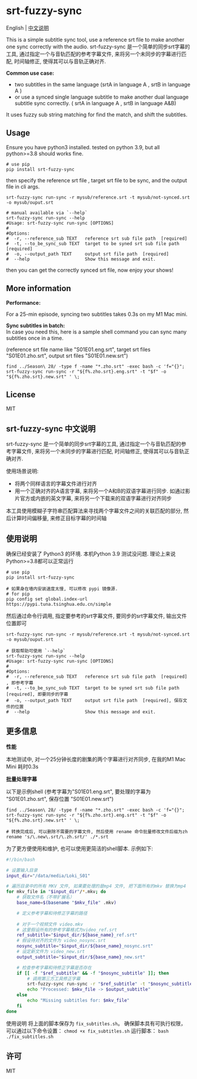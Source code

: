 # srt-fuzzy-sync

English | [中文说明](https://github.com/Colin-XKL/srt-fuzzy-sync#srt-fuzzy-sync-%E4%B8%AD%E6%96%87%E8%AF%B4%E6%98%8E)

This is a simple subtitle sync tool, use a reference srt file to make another one sync correctly with the audio.
srt-fuzzy-sync 是一个简单的同步srt字幕的工具, 通过指定一个与音轨匹配的参考字幕文件, 来将另一个未同步的字幕进行匹配,
时间轴修正, 使得其可以与音轨正确对齐.

**Common use case:**

- two subtitles in the same language  (srtA in language A , srtB in language A )
- or use a synced single
  language subtitle to make another dual language subtitle sync correctly. ( srtA in language A , srtB in language
  A&B)

It uses fuzzy sub string matching for find the match, and shift the subtitles.

## Usage

Ensure you have python3 installed. tested on python 3.9, but all python>=3.8 should works fine.

```shell
# use pip 
pip install srt-fuzzy-sync
```

then specify the reference srt file , target srt file to be sync, and the output file in cli args.

```shell
srt-fuzzy-sync run-sync -r mysub/reference.srt -t mysub/not-synced.srt -o mysub/ouput.srt

# manual available via `--help`
srt-fuzzy-sync run-sync --help
#Usage: srt-fuzzy-sync run-sync [OPTIONS]
#
#Options:
#  -r, --reference_sub TEXT   reference srt sub file path  [required]
#  -t, --to_be_sync_sub TEXT  target to be syned srt sub file path  [required]
#  -o, --output_path TEXT     output srt file path  [required]
#  --help                     Show this message and exit.
```

then you can get the correctly synced srt file, now enjoy your shows!

## More information

**Performance:**

For a 25-min episode, syncing two subtitles takes 0.3s on my M1 Mac mini.

**Sync subtitles in batch:**  
In case you need this, here is a sample shell command you can sync many subtitles once in a time.

(reference srt file name like "S01E01.eng.srt", target srt files "S01E01.zho.srt", output srt files "S01E01.new.srt")

```shell
find ../Season\ 28/ -type f -name "*.zho.srt" -exec bash -c 'f="{}"; srt-fuzzy-sync run-sync -r "${f%.zho.srt}.eng.srt" -t "$f" -o "${f%.zho.srt}.new.srt" ' \;
```

## License

MIT

## srt-fuzzy-sync 中文说明

srt-fuzzy-sync 是一个简单的同步srt字幕的工具, 通过指定一个与音轨匹配的参考字幕文件, 来将另一个未同步的字幕进行匹配,
时间轴修正, 使得其可以与音轨正确对齐.

使用场景说明:

- 将两个同样语言的字幕文件进行对齐
- 用一个正确对齐的A语言字幕, 来将另一个A和B的双语字幕进行同步. 如通过影片官方或内嵌的英文字幕, 来将另一个下载来的双语字幕进行对齐同步

本工具使用模糊子字符串匹配算法来寻找两个字幕文件之间的关联匹配的部分, 然后计算时间偏移量, 来修正目标字幕的时间轴

## 使用说明

确保已经安装了 Python3 的环境. 本机Python 3.9 测试没问题. 理论上来说Python>=3.8都可以正常运行

```shell
# use pip 
pip install srt-fuzzy-sync

# 如果身在墙内安装速度太慢, 可以修改 pypi 镜像源. 
# for pip
pip config set global.index-url https://pypi.tuna.tsinghua.edu.cn/simple

```

然后通过命令行调用, 指定要参考的srt字幕文件, 要同步的srt字幕文件, 输出文件位置即可

```shell
srt-fuzzy-sync run-sync -r mysub/reference.srt -t mysub/not-synced.srt -o mysub/ouput.srt

# 获取帮助可使用 `--help`
srt-fuzzy-sync run-sync --help
#Usage: srt-fuzzy-sync run-sync [OPTIONS]
#
#Options:
#  -r, --reference_sub TEXT   reference srt sub file path  [required]  , 即参考字幕
#  -t, --to_be_sync_sub TEXT  target to be syned srt sub file path  [required], 即要同步的字幕
#  -o, --output_path TEXT     output srt file path  [required], 保存文件的位置
#  --help                     Show this message and exit.
```

## 更多信息

**性能**

本地测试中, 对一个25分钟长度的剧集的两个字幕进行对齐同步, 在我的M1 Mac Mini 耗时0.3s

**批量处理字幕**

以下是示例shell
(参考字幕为"S01E01.eng.srt", 要处理的字幕为 "S01E01.zho.srt", 保存位置 "S01E01.new.srt")

```shell
find ../Season\ 28/ -type f -name "*.zho.srt" -exec bash -c 'f="{}"; srt-fuzzy-sync run-sync -r "${f%.zho.srt}.eng.srt" -t "$f" -o "${f%.zho.srt}.new.srt" ' \;

# 转换完成后, 可以删除不需要的字幕文件, 然后使用 rename 命令批量修改文件后缀为zh
rename 's/\.new\.srt/\.zh.srt/' ./*.srt
```

为了更方便使用和维护, 也可以使用更简洁的shell脚本. 示例如下:
```bash
#!/bin/bash

# 设置输入目录
input_dir="/data/media/Loki_S01"

# 遍历目录中的所有 MKV 文件, 如果要处理的是mp4 文件, 把下面所有的mkv 替换为mp4
for mkv_file in "$input_dir"/*.mkv; do
    # 获取文件名（不带扩展名）
    base_name=$(basename "$mkv_file" .mkv)

    # 定义参考字幕和待修正字幕的路径
   
    # 对于一个视频文件 video.mkv
    # 这里假设所有的参考字幕格式为video_ref.srt
    ref_subtitle="$input_dir/${base_name}_ref.srt" 
    # 假设待对齐的文件为 video_nosync.srt
    nosync_subtitle="$input_dir/${base_name}_nosync.srt"
    # 设定新文件为 video_new.srt
    output_subtitle="$input_dir/${base_name}_new.srt"

    # 检查参考字幕和待修正字幕是否存在
    if [[ -f "$ref_subtitle" && -f "$nosync_subtitle" ]]; then
        # 调用第三方工具修正字幕
        srt-fuzzy-sync run-sync -r "$ref_subtitle" -t "$nosync_subtitle" -o "$output_subtitle"
        echo "Processed: $mkv_file -> $output_subtitle"
    else
        echo "Missing subtitles for: $mkv_file"
    fi
done
```
使用说明
将上面的脚本保存为 `fix_subtitles.sh`。
确保脚本具有可执行权限，可以通过以下命令设置：
`chmod +x fix_subtitles.sh`
运行脚本：
`bash ./fix_subtitles.sh`

## 许可

MIT
